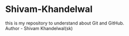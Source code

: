 # Shivam-Khandelwal
this is my repository to understand about Git and GitHub.
<br>
Author - Shivam Khandelwal(sk)
